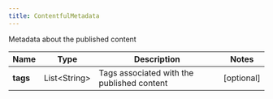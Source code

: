 ```yaml
---
title: ContentfulMetadata
---
```




Metadata about the published content

| Name | Type | Description | Notes |
|------------ | ------------- | ------------- | -------------|
| **tags** | List&lt;String&gt; | Tags associated with the published content | [optional]  |
